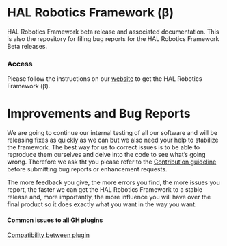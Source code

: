 # HAL Robotics Framework (β)
HAL Robotics Framework beta release and associated documentation. This is also the repository for filing bug reports for the HAL Robotics Framework Beta releases.

### Access
Please follow the instructions on our [website](https://hal-robotics.com/getstarted/) to get the HAL Robotics Framework (β).

# Improvements and Bug Reports
We are going to continue our internal testing of all our software and will be releasing fixes as quickly as we can but we also need your help to stabilize the framework.
The best way for us to correct issues is to be able to reproduce them ourselves and delve into the code to see what’s going wrong.
Therefore we ask tht you please refer to the [Contribution guideline](https://github.com/HALRobotics/Beta/blob/master/CONTRIBUTING.md) before submitting bug reports or enhancement requests.

The more feedback you give, the more errors you find, the more issues you report, the faster we can get the HAL Robotics Framework to a stable release and, more importantly, the more influence you will have over the final product so it does exactly what you want in the way you want.

#### Common issues to all GH plugins 
[Compatibility between plugin](https://github.com/HALRobotics/Beta/issues/22)
